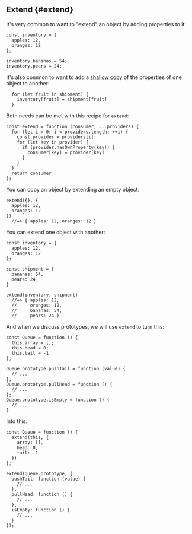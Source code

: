 ## Extend {#extend}

It's very common to want to "extend" an object by adding properties to it:

    const inventory = {
      apples: 12,
      oranges: 12
    };
    
    inventory.bananas = 54;
    inventory.pears = 24;

It's also common to want to add a [shallow copy] of the properties of one object to another:

[shallow copy]: https://en.wikipedia.org/wiki/Object_copy#Shallow_copy

      for (let fruit in shipment) {
        inventory[fruit] = shipment[fruit]
      }

Both needs can be met with this recipe for `extend`:

    const extend = function (consumer, ...providers) {
      for (let i = 0; i < providers.length; ++i) {
        const provider = providers[i];
        for (let key in provider) {
          if (provider.hasOwnProperty(key)) {
            consumer[key] = provider[key]
          }
        }
      }
      return consumer
    };
    
You can copy an object by extending an empty object:

    extend({}, {
      apples: 12,
      oranges: 12
    })
      //=> { apples: 12, oranges: 12 }

You can extend one object with another:

    const inventory = {
      apples: 12,
      oranges: 12
    };
    
    const shipment = {
      bananas: 54,
      pears: 24
    }
    
    extend(inventory, shipment)
      //=> { apples: 12,
      //     oranges: 12,
      //     bananas: 54,
      //     pears: 24 }
      
And when we discuss prototypes, we will use `extend` to turn this:

    const Queue = function () {
      this.array = [];
      this.head = 0;
      this.tail = -1
    };
      
    Queue.prototype.pushTail = function (value) {
      // ...
    };
    Queue.prototype.pullHead = function () {
      // ...
    };
    Queue.prototype.isEmpty = function () {
      // ...
    }

Into this:

    const Queue = function () {
      extend(this, {
        array: [],
        head: 0,
        tail: -1
      })
    };
      
    extend(Queue.prototype, {
      pushTail: function (value) {
        // ...
      },
      pullHead: function () {
        // ...
      },
      isEmpty: function () {
        // ...
      }      
    });